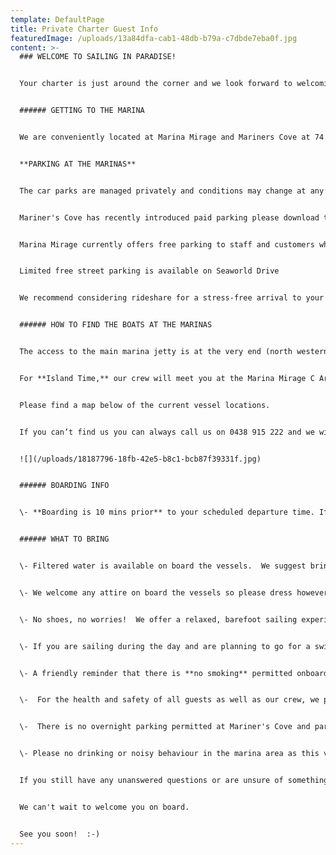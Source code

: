 ```yaml
---
template: DefaultPage
title: Private Charter Guest Info
featuredImage: /uploads/13a84dfa-cab1-48db-b79a-c7dbde7eba0f.jpg
content: >-
  ### WELCOME TO SAILING IN PARADISE!


  Your charter is just around the corner and we look forward to welcoming you onboard :) We have put together some essential pre-charter info to help get you ready for a totally stress-free and seamless experience! 


  ###### GETTING TO THE MARINA


  We are conveniently located at Marina Mirage and Mariners Cove at 74 Seaworld Drive, Main Beach. The marinas are directly adjacent to one another.


  **P﻿ARKING AT THE MARINAS**


  The car parks are managed privately and conditions may change at any time so please check the signage at time of parking. 


  M﻿ariner's Cove has recently introduced paid parking please download the app via <https://easypark.com.au/en_au>


  M﻿arina Mirage currently offers free parking to staff and customers who may be shopping or dining within Marina Mirage.


  L﻿imited free street parking is available on Seaworld Drive


  W﻿e recommend considering rideshare for a stress-free arrival to your charter.


  ###### HOW TO FIND THE BOATS AT THE MARINAS


  The access to the main marina jetty is at the very end (north western corner) of the Mariner's Cove carpark. For **Oceans & Spirit of Gwonda,** please take the jetty with the big yellow archway at Mariner's Cove. Our vessels are located on B arm, the first arm (to your left) after going under the first yellow archway, the boats are visible straight away. 


  For **Island Time,** our crew will meet you at the Marina Mirage C Arm gate 10 minutes prior to your scheduled departure time (located to the right of the main boardwalk, on the corner of Omeros Brothers Seafood restaurant). 


  Please find a map below of the current vessel locations.


  If you can’t find us you can always call us on 0438 915 222 and we will be happy to guide you.


  ![](/uploads/18187796-18fb-42e5-b8c1-bcb87f39331f.jpg)


  ###### BOARDING INFO


  \- **Boarding is 10 mins prior** to your scheduled departure time. If you arrive earlier than this we ask that you please meet your group at the top, main boardwalk and wait there until your scheduled boarding time. The Marinas are very narrow, so it can be unsafe for large groups to congregate near the boats. At your scheduled boarding time 10 mins prior to departure, please make your way  to the vessel where our crew will be waiting for you. 


  ###### WHAT TO BRING


  \- Filtered water is available on board the vessels.  We suggest bringing a reusable water bottle.  


  \- We welcome any attire on board the vessels so please dress however you feel comfortable to suit the theme of your charter, whether than be a T-Shirt and shorts or cocktail attire.  On winter evenings a jacket is advisable. 


  \- No shoes, no worries!  We offer a relaxed, barefoot sailing experience for your safety and comfort on board.     **You will be asked to slip your shoes off prior to boarding and leave your worries at the dock.**   


  \- If you are sailing during the day and are planning to go for a swim or enjoy our complimentary beach activities, be sure to remember your beach towel, swimmers and sunscreen (slip, slop, slap!) 


  \- A friendly reminder that there is **no smoking** permitted onboard our vessels. Our crew can organise a smoking stop for any guests on request, please let them know at the start of your charter. 


  \-  For the health and safety of all guests as well as our crew, we politely request that all guests attending the event are made aware that they will be unable to sail if they are showing symptoms of COVID-19 (high temp, cough, respiratory symptoms etc).  


  \-  There is no overnight parking permitted at Mariner's Cove and parking inspections are sporadically enforced so we recommend street parking on Seaworld Drive (or catching a cab) if you intend to leave your car overnight. 


  \-﻿ Please no drinking or noisy behaviour in the marina area as this violates the terms of our lease.  


  If you still have any unanswered questions or are unsure of something, please feel free to give us a call on 0438 915 222 or drop us an email at info@sailinginparadise.com.au.  


  We can't wait to welcome you on board.   


  See you soon!  :-)
---
```

